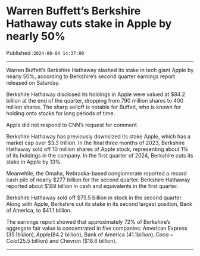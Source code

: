 # Warren Buffett’s Berkshire Hathaway cuts stake in Apple by nearly 50%

Published :`2024-08-04 14:37:00`

---

Warren Buffett’s Berkshire Hathaway slashed its stake in tech giant Apple by nearly 50%, according to Berkshire’s second quarter earnings report released on Saturday.

Berkshire Hathaway disclosed its holdings in Apple were valued at $84.2 billion at the end of the quarter, dropping from 790 million shares to 400 million shares. The sharp selloff is notable for Buffett, who is known for holding onto stocks for long periods of time.

Apple did not respond to CNN’s request for comment.

Berkshire Hathaway has previously downsized its stake Apple, which has a market cap over $3.3 trillion. In the final three months of 2023, Berkshire Hathaway sold off 10 million shares of Apple stock, representing about 1% of its holdings in the company. In the first quarter of 2024, Berkshire cuts its stake in Apple by 13%.

Meanwhile, the Omaha, Nebraska-based conglomerate reported a record cash pile of nearly $277 billion for the second quarter. Berkshire Hathaway reported about $189 billion in cash and equivalents in the first quarter.

Berkshire Hathaway sold off $75.5 billion in stock in the second quarter. Along with Apple, Berkshire cut its stake in its second largest position, Bank of America, to $41.1 billion.

The earnings report showed that approximately 72% of Berkshire’s aggregate fair value is concentrated in five companies: American Express ($35.1 billion), Apple ($84.2 billion), Bank of America ($41.1 billion), Coca-Cola ($25.5 billion) and Chevron ($18.6 billion).

---

